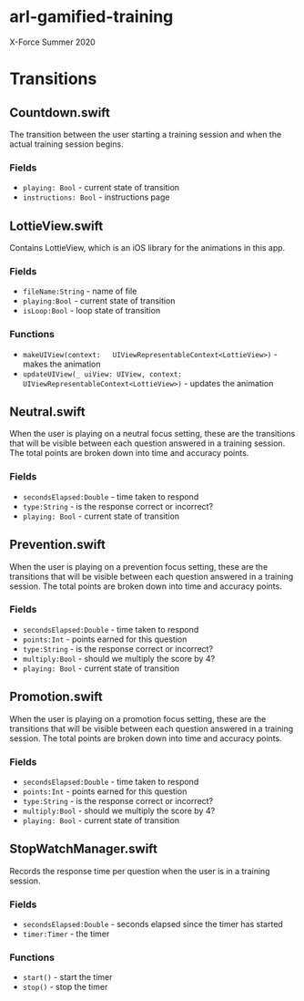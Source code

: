 # arl-gamified-training

X-Force Summer 2020

# Transitions

## Countdown.swift
The transition between the user starting a training session and when the actual training session begins.

### Fields
- `playing: Bool` - current state of transition
- `instructions: Bool` - instructions page

## LottieView.swift
Contains LottieView, which is an iOS library for the animations in this app.

### Fields
- `fileName:String` - name of file
- `playing:Bool` - current state of transition
- `isLoop:Bool` - loop state of transition

### Functions
- `makeUIView(context:   UIViewRepresentableContext<LottieView>)` - makes the animation
- `updateUIView(_ uiView: UIView, context: UIViewRepresentableContext<LottieView>)` - updates the animation

## Neutral.swift
When the user is playing on a neutral focus setting, these are the transitions that will be visible between each question answered in a training session. The total points are broken down into time and accuracy points. 

### Fields
- `secondsElapsed:Double` - time taken to respond
- `type:String` - is the response correct or incorrect?
- `playing: Bool` - current state of transition

## Prevention.swift
When the user is playing on a prevention focus setting, these are the transitions that will be visible between each question answered in a training session. The total points are broken down into time and accuracy points.

### Fields
- `secondsElapsed:Double` - time taken to respond
- `points:Int` - points earned for this question
- `type:String` - is the response correct or incorrect?
- `multiply:Bool` - should we multiply the score by 4?
- `playing: Bool` - current state of transition

## Promotion.swift
When the user is playing on a promotion focus setting, these are the transitions that will be visible between each question answered in a training session. The total points are broken down into time and accuracy points.

### Fields
- `secondsElapsed:Double` - time taken to respond
- `points:Int` - points earned for this question
- `type:String` - is the response correct or incorrect?
- `multiply:Bool` - should we multiply the score by 4?
- `playing: Bool` - current state of transition

## StopWatchManager.swift
Records the response time per question when the user is in a training session.

### Fields
- `secondsElapsed:Double` - seconds elapsed since the timer has started
- `timer:Timer` - the timer

### Functions
- `start()` - start the timer
- `stop()` - stop the timer

